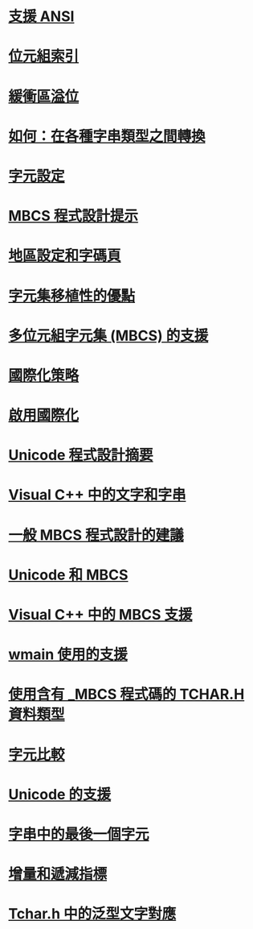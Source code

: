 # [支援 ANSI](support-for-ansi.md)
# [位元組索引](byte-indices.md)
# [緩衝區溢位](buffer-overflow.md)
# [如何：在各種字串類型之間轉換](how-to-convert-between-various-string-types.md)
# [字元設定](character-assignment.md)
# [MBCS 程式設計提示](mbcs-programming-tips.md)
# [地區設定和字碼頁](locales-and-code-pages.md)
# [字元集移植性的優點](benefits-of-character-set-portability.md)
# [多位元組字元集 (MBCS) 的支援](support-for-multibyte-character-sets-mbcss.md)
# [國際化策略](internationalization-strategies.md)
# [啟用國際化](international-enabling.md)
# [Unicode 程式設計摘要](unicode-programming-summary.md)
# [Visual C++ 中的文字和字串](text-and-strings-in-visual-cpp.md)
# [一般 MBCS 程式設計的建議](general-mbcs-programming-advice.md)
# [Unicode 和 MBCS](unicode-and-mbcs.md)
# [Visual C++ 中的 MBCS 支援](mbcs-support-in-visual-cpp.md)
# [wmain 使用的支援](support-for-using-wmain.md)
# [使用含有 _MBCS 程式碼的 TCHAR.H 資料類型](using-tchar-h-data-types-with-mbcs-code.md)
# [字元比較](character-comparison.md)
# [Unicode 的支援](support-for-unicode.md)
# [字串中的最後一個字元](last-character-in-a-string.md)
# [增量和遞減指標](incrementing-and-decrementing-pointers.md)
# [Tchar.h 中的泛型文字對應](generic-text-mappings-in-tchar-h.md)
